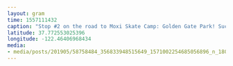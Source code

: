 ```yaml
---
layout: gram
time: 1557111432
caption: "Stop #2 on the road to Moxi Skate Camp: Golden Gate Park! Such a fun day. If I lived in this city, I'd be here every Sunday afternoon.\n\n#road2moxiskatecamp"
latitude: 37.772553025396
longitude: -122.46406968434
media:
- media/posts/201905/58758484_356833948515649_1571002254685056896_n_18062924563059524.jpg
---
```

